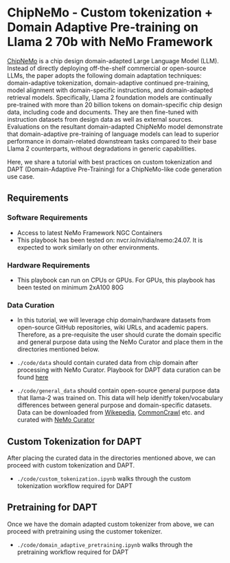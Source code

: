 # ChipNeMo - Custom tokenization + Domain Adaptive Pre-training on Llama 2 70b with NeMo Framework

[ChipNeMo](https://arxiv.org/pdf/2311.00176) is a chip design domain-adapted Large Language Model (LLM). Instead of directly deploying off-the-shelf commercial or open-source LLMs, the paper adopts the following domain adaptation techniques: domain-adaptive tokenization, domain-adaptive continued pre-training, model alignment with domain-specific instructions, and domain-adapted retrieval models. Specifically, Llama 2 foundation models are continually pre-trained with more than 20 billion tokens on domain-specific chip design data, including code and documents. They are then fine-tuned with instruction datasets from design data as well as external sources. Evaluations on the resultant domain-adapted ChipNeMo model demonstrate that domain-adaptive pre-training of language models can lead to superior performance in domain-related downstream tasks compared to their base Llama 2 counterparts, without degradations in generic capabilities.

Here, we share a tutorial with best practices on custom tokenization and DAPT (Domain-Adaptive Pre-Training) for a ChipNeMo-like code generation use case.

## Requirements

### Software Requirements
* Access to latest NeMo Framework NGC Containers
* This playbook has been tested on: nvcr.io/nvidia/nemo:24.07. It is expected to work similarly on other environments.

### Hardware Requirements
* This playbook can run on CPUs or GPUs. For GPUs, this playbook has been tested on minimum 2xA100 80G

### Data Curation

* In this tutorial, we will leverage chip domain/hardware datasets from open-source GitHub repositories, wiki URLs, and academic papers. Therefore, as a pre-requisite the user should curate the domain specific and general purpose data using the NeMo Curator and place them in the directories mentioned below. 

* `./code/data` should contain curated data from chip domain after processing with NeMo Curator. Playbook for DAPT data curation can be found [here](https://github.com/NVIDIA/NeMo-Curator/tree/main/tutorials/dapt-curation)

* `./code/general_data` should contain open-source general purpose data that llama-2 was trained on. This data will help idenitfy token/vocabulary differences between general purpose and domain-specific datasets. Data can be downloaded from [Wikepedia](https://huggingface.co/datasets/legacy-datasets/wikipedia), [CommonCrawl](https://data.commoncrawl.org/) etc. and curated with [NeMo Curator](https://github.com/NVIDIA/NeMo-Curator/tree/main/tutorials/single_node_tutorial)


## Custom Tokenization for DAPT

After placing the curated data in the directories mentioned above, we can proceed with custom tokenization and DAPT. 

* `./code/custom_tokenization.ipynb` walks through the custom tokenization workflow required for DAPT 

## Pretraining for DAPT

Once we have the domain adapted custom tokenizer from above, we can proceed with pretraining using the customer tokenizer.

* `./code/domain_adaptive_pretraining.ipynb` walks through the pretraining workflow required for DAPT 
